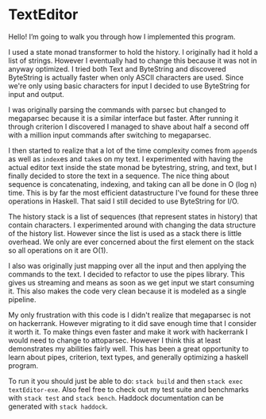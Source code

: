 # TextEditor

Hello! I’m going to walk you through how I implemented this program.

I used a state monad transformer to hold the history. I originally had it hold a list of strings.
However I eventually had to change this because it was not in anyway optimized. I tried both Text and ByteString and 
discovered ByteString is actually faster when only ASCII characters are used. Since we're only using basic characters
for input I decided to use ByteString for input and output. 

I was originally parsing the commands with parsec but changed to megaparsec because it is a similar interface but faster.
After running it through criterion I discovered I managed to shave about half a second off with a million input 
commands after switching to megaparsec.

I then started to realize that a lot of the time complexity comes from `append`s as well as `index`es and `take`s on my 
text. I experimented with having the actual editor text inside the state monad be bytestring, string, and text, but I 
finally decided to store the text in a sequence. The nice thing about sequence is concatenating, indexing, and taking can 
all be done in O (log n) time. This is by far the most efficient datastructure I've found for these three operations in 
Haskell. That said I still decided to use ByteString for I/O.

The history stack is a list of sequences (that represent states in history) that contain characters. I experimented around 
with changing the data structure of the history list. However since the list is used as a stack there is little overhead. 
We only are ever concerned about the first element on the stack so all operations on it are O(1). 

I also was originally just mapping over all the input and then applying the commands to the text. I decided to refactor to 
use the pipes library. This gives us streaming and means as soon as we get input we start consuming it. This also makes 
the code very clean because it is modeled as a single pipeline.

My only frustration with this code is I didn't realize that megaparsec is not on hackerrank. However migrating to it did 
save enough time that I consider it worth it. To make things even faster and make it work with hackerrank I would need to 
change to attoparsec. However I think this at least demonstrates my abilities fairly well. This has been a great 
opportunity to learn about pipes, criterion, text types, and generally optimizing a haskell program.

To run it you should just be able to do:
`stack build` and then `stack exec textEditor-exe`.
Also feel free to check out my test suite and benchmarks with `stack test` and `stack bench`.
Haddock documentation can be generated with `stack haddock`.


